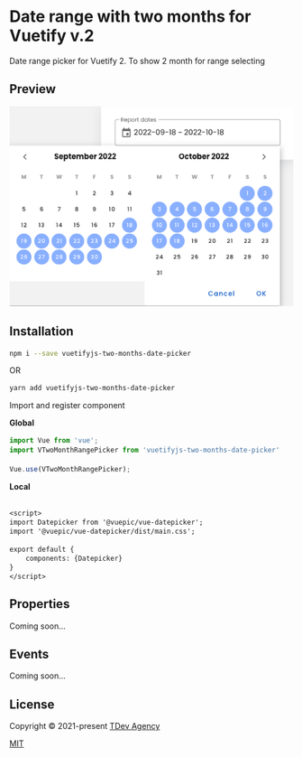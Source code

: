 # Date range with two months for Vuetify v.2

Date range picker for Vuetify 2. To show 2 month for range selecting

## Preview

![preview](./img/Screenshot.png)

## Installation

```bash
npm i --save vuetifyjs-two-months-date-picker
```

OR

```bash
yarn add vuetifyjs-two-months-date-picker
```

Import and register component

**Global**

```js
import Vue from 'vue';
import VTwoMonthRangePicker from 'vuetifyjs-two-months-date-picker'

Vue.use(VTwoMonthRangePicker);

```

**Local**

```vue

<script>
import Datepicker from '@vuepic/vue-datepicker';
import '@vuepic/vue-datepicker/dist/main.css';

export default {
    components: {Datepicker}
}
</script>
```

## Properties

Coming soon...

## Events

Coming soon...

## License

Copyright © 2021-present [TDev Agency](https://github.com/tdev-agency)

[MIT](LICENSE)

